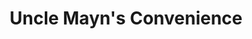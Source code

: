 ---
title: "Uncle Mayn's Convenience"
url: /saint-george/uncle-mayns-convenience/
shop: convenience
---